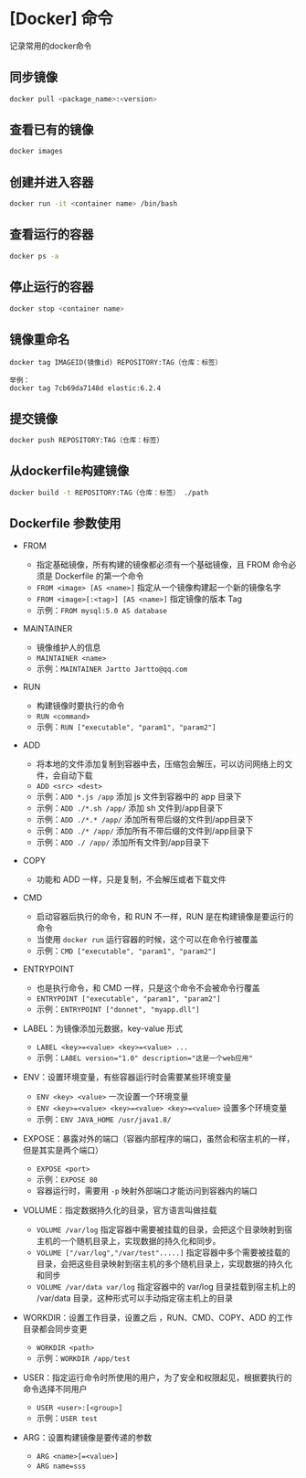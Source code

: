 
# [Docker] 命令

记录常用的docker命令

## 同步镜像

```bash
docker pull <package_name>:<version>
```

## 查看已有的镜像

```bash
docker images
```

## 创建并进入容器

```bash
docker run -it <container name> /bin/bash
```

## 查看运行的容器

```bash
docker ps -a
```

## 停止运行的容器

```bash
docker stop <container name>
```

## 镜像重命名

```
docker tag IMAGEID(镜像id) REPOSITORY:TAG（仓库：标签）

举例：
docker tag 7cb69da7148d elastic:6.2.4
```

## 提交镜像

```bash
docker push REPOSITORY:TAG（仓库：标签）
```

## 从dockerfile构建镜像

```bash
docker build -t REPOSITORY:TAG（仓库：标签） ./path
```

## Dockerfile 参数使用

- FROM
  - 指定基础镜像，所有构建的镜像都必须有一个基础镜像，且 FROM 命令必须是 Dockerfile 的第一个命令
  - `FROM <image> [AS <name>]` 指定从一个镜像构建起一个新的镜像名字
  - `FROM <image>[:<tag>] [AS <name>]` 指定镜像的版本 Tag
  - 示例：`FROM mysql:5.0 AS database`

- MAINTAINER
  - 镜像维护人的信息
  - `MAINTAINER <name>`
  - 示例：`MAINTAINER Jartto Jartto@qq.com`

- RUN
  - 构建镜像时要执行的命令
  - `RUN <command>`
  - 示例：`RUN ["executable", "param1", "param2"]`

- ADD
  - 将本地的文件添加复制到容器中去，压缩包会解压，可以访问网络上的文件，会自动下载
  - `ADD <src> <dest>`
  - 示例：`ADD *.js /app` 添加 js 文件到容器中的 app 目录下
  - 示例：`ADD ./*.sh /app/`  添加 sh 文件到/app目录下
  - 示例：`ADD ./*.* /app/` 添加所有带后缀的文件到/app目录下
  - 示例：`ADD ./* /app/` 添加所有不带后缀的文件到/app目录下
  - 示例：`ADD ./ /app/` 添加所有文件到/app目录下

- COPY
  - 功能和 ADD 一样，只是复制，不会解压或者下载文件

- CMD
  - 启动容器后执行的命令，和 RUN 不一样，RUN 是在构建镜像是要运行的命令
  - 当使用 `docker run` 运行容器的时候，这个可以在命令行被覆盖
  - 示例：`CMD ["executable", "param1", "param2"]`

- ENTRYPOINT
  - 也是执行命令，和 CMD 一样，只是这个命令不会被命令行覆盖
  - `ENTRYPOINT ["executable", "param1", "param2"]`
  - 示例：`ENTRYPOINT ["donnet", "myapp.dll"]`

- LABEL：为镜像添加元数据，key-value 形式
  - `LABEL <key>=<value> <key>=<value> ...`
  - 示例：`LABEL version="1.0" description="这是一个web应用"`

- ENV：设置环境变量，有些容器运行时会需要某些环境变量
  - `ENV <key> <value>` 一次设置一个环境变量
  - `ENV <key>=<value> <key>=<value> <key>=<value>` 设置多个环境变量
  - 示例：`ENV JAVA_HOME /usr/java1.8/`

- EXPOSE：暴露对外的端口（容器内部程序的端口，虽然会和宿主机的一样，但是其实是两个端口）
  - `EXPOSE <port>`
  - 示例：`EXPOSE 80`
  - 容器运行时，需要用 `-p` 映射外部端口才能访问到容器内的端口

- VOLUME：指定数据持久化的目录，官方语言叫做挂载
  - `VOLUME /var/log` 指定容器中需要被挂载的目录，会把这个目录映射到宿主机的一个随机目录上，实现数据的持久化和同步。
  - `VOLUME ["/var/log","/var/test".....]` 指定容器中多个需要被挂载的目录，会把这些目录映射到宿主机的多个随机目录上，实现数据的持久化和同步
  - `VOLUME /var/data var/log` 指定容器中的 var/log 目录挂载到宿主机上的 /var/data 目录，这种形式可以手动指定宿主机上的目录

- WORKDIR：设置工作目录，设置之后 ，RUN、CMD、COPY、ADD 的工作目录都会同步变更
  - `WORKDIR <path>`
  - 示例：`WORKDIR /app/test`


- USER：指定运行命令时所使用的用户，为了安全和权限起见，根据要执行的命令选择不同用户
  - `USER <user>:[<group>]`
  - 示例：`USER test`



- ARG：设置构建镜像是要传递的参数
  - `ARG <name>[=<value>]`
  - `ARG name=sss`